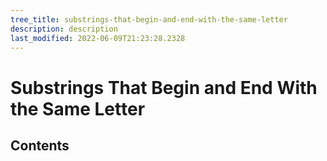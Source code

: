 ```yaml
---
tree_title: substrings-that-begin-and-end-with-the-same-letter
description: description
last_modified: 2022-06-09T21:23:28.2328
---
```


# Substrings That Begin and End With the Same Letter

## Contents
